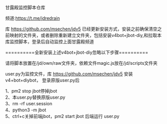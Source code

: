 甘露殿监控脚本仓库 

频道:https://t.me/jdredrain 

库 https://github.com/msechen/jdv5 已经更新安装方式，安装之前确保清空之前映射的文件夹，或者删除重新建立文件夹，包括安装v4bot+jbot-diy,和拉取本库监控脚本，登录后自动监控上面甘露殿频道



==========全新安装上述v4bot+jbot-diy忽略以下步骤==========

请将脚本放置在/jd/own/raw文件夹，依赖文件magic.js放在/jd/scripts文件夹 

user.py为监控文件，库 https://github.com/msechen/jdv5 安装v4+bot+diybot， 登录原版user.py后

1、pm2 stop jbot停掉jbot \
2、本user.py替换原版user.py \
3、rm -rf user.session \
4、python3 -m jbot \
5、ctrl+c关掉前端jbot，pm2 start jbot 后端运行 user.py
